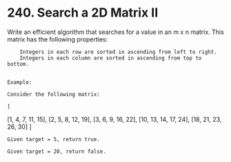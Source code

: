 # 240. Search a 2D Matrix II

Write an efficient algorithm that searches for a value in an m x n matrix. This
        matrix has the following properties:

    
        Integers in each row are sorted in ascending from left to right.
        Integers in each column are sorted in ascending from top to bottom.
    

    Example:

    Consider the following matrix:

    [
  [1,   4,  7, 11, 15],
  [2,   5,  8, 12, 19],
  [3,   6,  9, 16, 22],
  [10, 13, 14, 17, 24],
  [18, 21, 23, 26, 30]
]

    Given target = 5, return true.

    Given target = 20, return false.